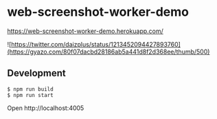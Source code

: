 # web-screenshot-worker-demo
https://web-screenshot-worker-demo.herokuapp.com/

![https://twitter.com/daizplus/status/1213452094427893760](https://gyazo.com/80f07dacbd28186ab5a441d8f2d368ee/thumb/500)

## Development
```
$ npm run build
$ npm run start
```
Open http://localhost:4005
